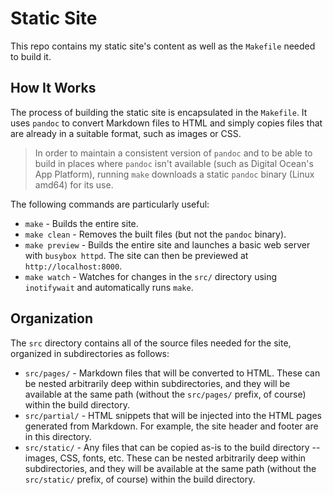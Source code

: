 # Static Site

This repo contains my static site's content as well as the `Makefile` needed to build it.

## How It Works

The process of building the static site is encapsulated in the `Makefile`. It uses `pandoc` to convert Markdown files to HTML and simply copies files that are already in a suitable format, such as images or CSS.

> In order to maintain a consistent version of `pandoc` and to be able to build in places where `pandoc` isn't available (such as Digital Ocean's App Platform), running `make` downloads a static `pandoc` binary (Linux amd64) for its use.

The following commands are particularly useful:

- `make` - Builds the entire site.
- `make clean` - Removes the built files (but not the `pandoc` binary).
- `make preview` - Builds the entire site and launches a basic web server with `busybox httpd`. The site can then be previewed at `http://localhost:8000`.
- `make watch` - Watches for changes in the `src/` directory using `inotifywait` and automatically runs `make`.

## Organization

The `src` directory contains all of the source files needed for the site, organized in subdirectories as follows:

- `src/pages/` - Markdown files that will be converted to HTML. These can be nested arbitrarily deep within subdirectories, and they will be available at the same path (without the `src/pages/` prefix, of course) within the build directory.
- `src/partial/` - HTML snippets that will be injected into the HTML pages generated from Markdown. For example, the site header and footer are in this directory.
- `src/static/` - Any files that can be copied as-is to the build directory -- images, CSS, fonts, etc. These can be nested arbitrarily deep within subdirectories, and they will be available at the same path (without the `src/static/` prefix, of course) within the build directory.
